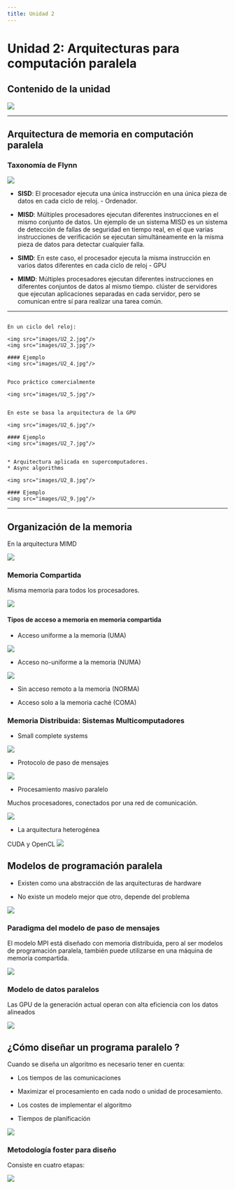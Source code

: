 ```yaml
---
title: Unidad 2
---
```

# Unidad 2: Arquitecturas para computación paralela

## Contenido de la unidad

<img src="images/contenidoU2.png"/>

---

## Arquitectura de memoria en computación paralela
### Taxonomía de Flynn

<img src="images/U2_1.jpg"/>

* **SISD**: El procesador ejecuta una única instrucción en una única pieza de datos en cada ciclo de reloj. - Ordenador.

* **MISD**: Múltiples procesadores ejecutan diferentes instrucciones en el mismo conjunto de datos. Un ejemplo de un sistema MISD es un sistema de detección de fallas de seguridad en tiempo real, en el que varias instrucciones de verificación se ejecutan simultáneamente en la misma pieza de datos para detectar cualquier falla.

* **SIMD**: En este caso, el procesador ejecuta la misma instrucción en varios datos diferentes en cada ciclo de reloj - GPU

* **MIMD**: Múltiples procesadores ejecutan diferentes instrucciones en diferentes conjuntos de datos al mismo tiempo. clúster de servidores que ejecutan aplicaciones separadas en cada servidor, pero se comunican entre sí para realizar una tarea común.

---

```{dropdown} SISD

En un ciclo del reloj:

<img src="images/U2_2.jpg"/>
<img src="images/U2_3.jpg"/>

#### Ejemplo
<img src="images/U2_4.jpg"/>

```

```{dropdown} MISD

Poco práctico comercialmente

<img src="images/U2_5.jpg"/>

```

```{dropdown} SIMD

En este se basa la arquitectura de la GPU

<img src="images/U2_6.jpg"/>

#### Ejemplo
<img src="images/U2_7.jpg"/>

```

```{dropdown} MIMD

* Arquitectura aplicada en supercomputadores. 
* Async algorithms

<img src="images/U2_8.jpg"/>

#### Ejemplo
<img src="images/U2_9.jpg"/>

```

---
## Organización de la memoria

En la arquitectura MIMD

<img src="images/U2_10.jpg"/>

### Memoria Compartida
Misma memoria para todos los procesadores.

<img src="images/U2_11.jpg"/>

#### Tipos de acceso a memoria en memoria compartida

* Acceso uniforme a la memoria (UMA)

<img src="images/U2_12.jpg"/>

* Acceso no-uniforme a la memoria (NUMA)

<img src="images/U2_13.jpg"/>

* Sin acceso remoto a la memoria (NORMA)

* Acceso solo a la memoria caché (COMA)

### Memoria Distribuida: Sistemas Multicomputadores
* Small complete systems

<img src="images/U2_14.jpg"/>

* Protocolo de paso de mensajes

<img src="images/U2_15.jpg"/>

* Procesamiento masivo paralelo

Muchos procesadores, conectados por una red de comunicación.

<img src="images/U2_16.jpg"/>

* La arquitectura heterogénea

CUDA y OpenCL
<img src="images/U2_17.jpg"/>

## Modelos de programación paralela

* Existen como una abstracción de las arquitecturas de hardware

* No existe un modelo mejor que otro, depende del problema

<img src="images/U2_18.jpg"/>

### Paradigma del modelo de paso de mensajes 

El modelo MPI está diseñado con memoria distribuida, pero al ser modelos de programación paralela, también puede utilizarse en una máquina de memoria compartida.

<img src="images/U2_19.jpg"/>

### Modelo de datos paralelos
Las GPU de la generación actual operan con alta eficiencia con los datos alineados

<img src="images/U2_20.jpg"/>

## ¿Cómo diseñar un programa paralelo ?

Cuando se diseña un algoritmo es necesario tener en cuenta:

* Los tiempos de las comunicaciones

* Maximizar el procesamiento en cada nodo o unidad de procesamiento.

* Los costes de implementar el algoritmo

* Tiempos de planificación

<img src="images/U2_21.jpg"/>

### Metodología foster para diseño
Consiste en cuatro etapas:

<img src="images/U2_22.jpg"/>
